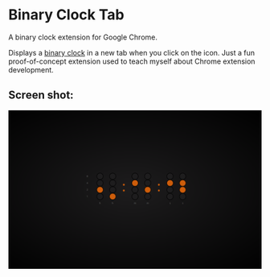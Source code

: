 # Binary Clock Tab
A binary clock extension for Google Chrome.

Displays a [binary clock](https://en.wikipedia.org/wiki/Binary_clock) in a new
tab when you click on the icon. Just a fun proof-of-concept extension used
to teach myself about Chrome extension development.

## Screen shot:

![binary clock screenshot](https://github.com/mac-chaffee/binary-clock-tab/raw/master/src/img/clockscreenshot.png)
